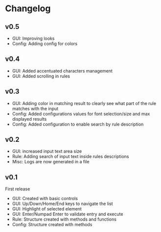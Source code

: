 # Changelog

## v0.5

- GUI: Improving looks
- Config: Adding config for colors

## v0.4

- GUI: Added accentuated characters management
- GUI: Added scrolling in rules

## v0.3

- GUI: Adding color in matching result to clearly see what part of the rule matches with the input
- Config: Added configurations values for font selection/size and max displayed results
- Config: Added configuration to enable search by rule description

## v0.2

- GUI: increased input text area size
- Rule: Adding search of input text inside rules descriptions
- Misc: Logs are now generated in a file

## v0.1

First release

- GUI: Created with basic controls
- GUI: Up/Down/Home/End keys to navigate the list
- GUI: Highlight of selected element
- GUI: Enter/Numpad Enter to validate entry and execute
- Rule: Structure created with methods and functions
- Config: Structure created with methods
